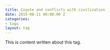 ```yaml
---
title: Coyote and conflicts with civilization
date: 2015-08-11 00:00:00 Z
categories:
- tags
layout: tag
---
```


This is content written about this tag. 



